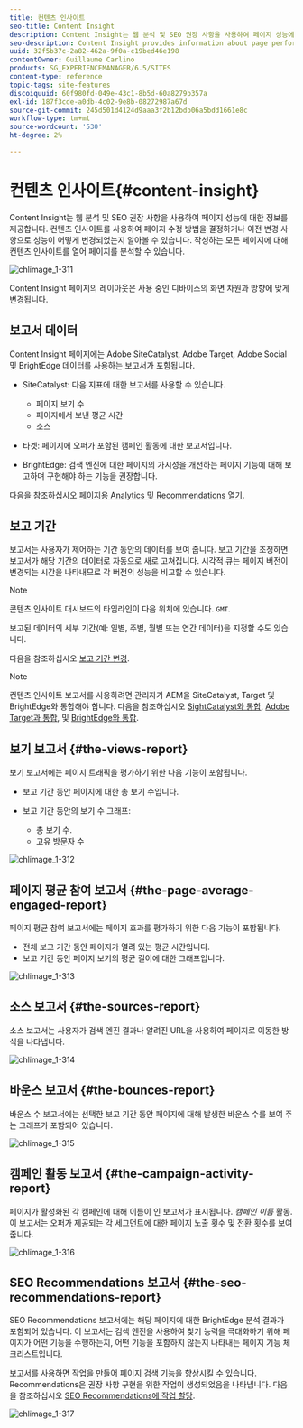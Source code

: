 ```yaml
---
title: 컨텐츠 인사이트
seo-title: Content Insight
description: Content Insight는 웹 분석 및 SEO 권장 사항을 사용하여 페이지 성능에 대한 정보를 제공합니다
seo-description: Content Insight provides information about page performance using web analytics and SEO recommendation
uuid: 32f5b37c-2a82-462a-9f0a-c19bed46e198
contentOwner: Guillaume Carlino
products: SG_EXPERIENCEMANAGER/6.5/SITES
content-type: reference
topic-tags: site-features
discoiquuid: 60f980fd-049e-43c1-8b5d-60a8279b357a
exl-id: 187f3cde-a0db-4c02-9e8b-08272987a67d
source-git-commit: 245d501d4124d9aaa3f2b12bdb06a5bdd1661e8c
workflow-type: tm+mt
source-wordcount: '530'
ht-degree: 2%

---
```


# 컨텐츠 인사이트{#content-insight}

Content Insight는 웹 분석 및 SEO 권장 사항을 사용하여 페이지 성능에 대한 정보를 제공합니다. 컨텐츠 인사이트를 사용하여 페이지 수정 방법을 결정하거나 이전 변경 사항으로 성능이 어떻게 변경되었는지 알아볼 수 있습니다. 작성하는 모든 페이지에 대해 컨텐츠 인사이트를 열어 페이지를 분석할 수 있습니다.

![chlimage_1-311](assets/chlimage_1-311.png)

Content Insight 페이지의 레이아웃은 사용 중인 디바이스의 화면 차원과 방향에 맞게 변경됩니다.

## 보고서 데이터

Content Insight 페이지에는 Adobe SiteCatalyst, Adobe Target, Adobe Social 및 BrightEdge 데이터를 사용하는 보고서가 포함됩니다.

* SiteCatalyst: 다음 지표에 대한 보고서를 사용할 수 있습니다.

   * 페이지 보기 수
   * 페이지에서 보낸 평균 시간
   * 소스

* 타겟: 페이지에 오퍼가 포함된 캠페인 활동에 대한 보고서입니다.
* BrightEdge: 검색 엔진에 대한 페이지의 가시성을 개선하는 페이지 기능에 대해 보고하며 구현해야 하는 기능을 권장합니다.

다음을 참조하십시오 [페이지용 Analytics 및 Recommendations 열기](/help/sites-authoring/ci-analyze.md#opening-analytics-and-recommendations-for-a-page).

## 보고 기간

보고서는 사용자가 제어하는 기간 동안의 데이터를 보여 줍니다. 보고 기간을 조정하면 보고서가 해당 기간의 데이터로 자동으로 새로 고쳐집니다. 시각적 큐는 페이지 버전이 변경되는 시간을 나타내므로 각 버전의 성능을 비교할 수 있습니다.

>[!NOTE]
>
>콘텐츠 인사이트 대시보드의 타임라인이 다음 위치에 있습니다. `GMT`.

보고된 데이터의 세부 기간(예: 일별, 주별, 월별 또는 연간 데이터)을 지정할 수도 있습니다.

다음을 참조하십시오 [보고 기간 변경](/help/sites-authoring/ci-analyze.md#changing-the-reporting-period).

>[!NOTE]
>
>컨텐츠 인사이트 보고서를 사용하려면 관리자가 AEM을 SiteCatalyst, Target 및 BrightEdge와 통합해야 합니다. 다음을 참조하십시오 [SightCatalyst와 통합](/help/sites-administering/adobeanalytics.md), [Adobe Target과 통합](/help/sites-administering/target.md), 및 [BrightEdge와 통합](/help/sites-administering/brightedge.md).

## 보기 보고서 {#the-views-report}

보기 보고서에는 페이지 트래픽을 평가하기 위한 다음 기능이 포함됩니다.

* 보고 기간 동안 페이지에 대한 총 보기 수입니다.
* 보고 기간 동안의 보기 수 그래프:

   * 총 보기 수.
   * 고유 방문자 수

![chlimage_1-312](assets/chlimage_1-312.png)

## 페이지 평균 참여 보고서 {#the-page-average-engaged-report}

페이지 평균 참여 보고서에는 페이지 효과를 평가하기 위한 다음 기능이 포함됩니다.

* 전체 보고 기간 동안 페이지가 열려 있는 평균 시간입니다.
* 보고 기간 동안 페이지 보기의 평균 길이에 대한 그래프입니다.

![chlimage_1-313](assets/chlimage_1-313.png)

## 소스 보고서 {#the-sources-report}

소스 보고서는 사용자가 검색 엔진 결과나 알려진 URL을 사용하여 페이지로 이동한 방식을 나타냅니다.

![chlimage_1-314](assets/chlimage_1-314.png)

## 바운스 보고서 {#the-bounces-report}

바운스 수 보고서에는 선택한 보고 기간 동안 페이지에 대해 발생한 바운스 수를 보여 주는 그래프가 포함되어 있습니다.

![chlimage_1-315](assets/chlimage_1-315.png)

## 캠페인 활동 보고서 {#the-campaign-activity-report}

페이지가 활성화된 각 캠페인에 대해 이름이 인 보고서가 표시됩니다. *캠페인 이름* 활동. 이 보고서는 오퍼가 제공되는 각 세그먼트에 대한 페이지 노출 횟수 및 전환 횟수를 보여줍니다.

![chlimage_1-316](assets/chlimage_1-316.png)

## SEO Recommendations 보고서 {#the-seo-recommendations-report}

SEO Recommendations 보고서에는 해당 페이지에 대한 BrightEdge 분석 결과가 포함되어 있습니다. 이 보고서는 검색 엔진을 사용하여 찾기 능력을 극대화하기 위해 페이지가 어떤 기능을 수행하는지, 어떤 기능을 포함하지 않는지 나타내는 페이지 기능 체크리스트입니다.

보고서를 사용하면 작업을 만들어 페이지 검색 기능을 향상시킬 수 있습니다. Recommendations은 권장 사항 구현을 위한 작업이 생성되었음을 나타냅니다. 다음을 참조하십시오 [SEO Recommendations에 작업 할당](/help/sites-authoring/ci-analyze.md#assigning-tasks-for-seo-recommendations).

![chlimage_1-317](assets/chlimage_1-317.png)
